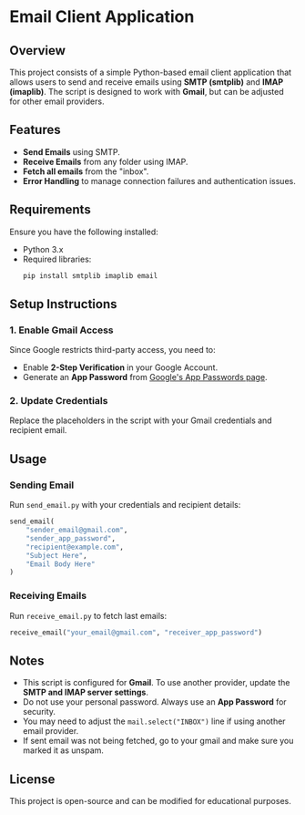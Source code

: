 # Email Client Application

## Overview

This project consists of a simple Python-based email client application that allows users to send and receive emails using **SMTP (smtplib)** and **IMAP (imaplib)**. The script is designed to work with **Gmail**, but can be adjusted for other email providers.

## Features

-   **Send Emails** using SMTP.
-   **Receive Emails** from any folder using IMAP.
-   **Fetch all emails** from the "inbox".
-   **Error Handling** to manage connection failures and authentication issues.

## Requirements

Ensure you have the following installed:

-   Python 3.x
-   Required libraries:
    ```sh
    pip install smtplib imaplib email
    ```

## Setup Instructions

### 1. Enable Gmail Access

Since Google restricts third-party access, you need to:

-   Enable **2-Step Verification** in your Google Account.
-   Generate an **App Password** from [Google's App Passwords page](https://myaccount.google.com/apppasswords).

### 2. Update Credentials

Replace the placeholders in the script with your Gmail credentials and recipient email.

## Usage

### Sending Email

Run `send_email.py` with your credentials and recipient details:

```python
send_email(
    "sender_email@gmail.com",
    "sender_app_password",
    "recipient@example.com",
    "Subject Here",
    "Email Body Here"
)
```

### Receiving Emails

Run `receive_email.py` to fetch last emails:

```python
receive_email("your_email@gmail.com", "receiver_app_password")
```

## Notes

-   This script is configured for **Gmail**. To use another provider, update the **SMTP and IMAP server settings**.
-   Do not use your personal password. Always use an **App Password** for security.
-   You may need to adjust the `mail.select("INBOX")` line if using another email provider.
-   If sent email was not being fetched, go to your gmail and make sure you marked it as unspam.

## License

This project is open-source and can be modified for educational purposes.
